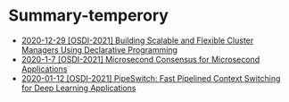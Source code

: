 # Summary-temperory
* [2020-12-29 [OSDI-2021] Building Scalable and Flexible Cluster Managers Using Declarative Programming](11.md)
* [2020-1-7 [OSDI-2021] Microsecond Consensus for Microsecond Applications](12.md)
* [2020-01-12 [OSDI-2021] PipeSwitch: Fast Pipelined Context Switching for Deep Learning Applications](13.md)
